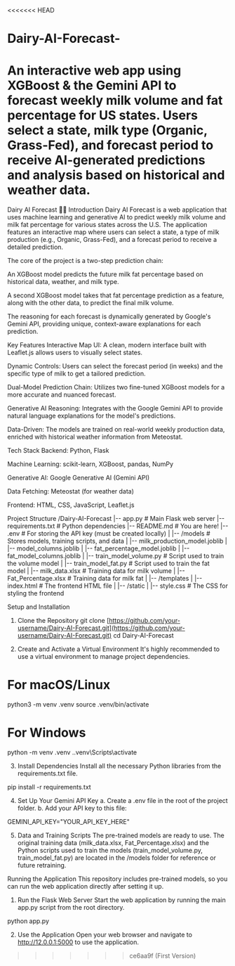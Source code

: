 <<<<<<< HEAD
# Dairy-AI-Forecast-
An interactive web app using XGBoost &amp; the Gemini API to forecast weekly milk volume and fat percentage for US states. Users select a state, milk type (Organic, Grass-Fed), and forecast period to receive AI-generated predictions and analysis based on historical and weather data.
=======
Dairy AI Forecast 🐄🥛
Introduction
Dairy AI Forecast is a web application that uses machine learning and generative AI to predict weekly milk volume and milk fat percentage for various states across the U.S. The application features an interactive map where users can select a state, a type of milk production (e.g., Organic, Grass-Fed), and a forecast period to receive a detailed prediction.

The core of the project is a two-step prediction chain:

An XGBoost model predicts the future milk fat percentage based on historical data, weather, and milk type.

A second XGBoost model takes that fat percentage prediction as a feature, along with the other data, to predict the final milk volume.

The reasoning for each forecast is dynamically generated by Google's Gemini API, providing unique, context-aware explanations for each prediction.

Key Features
Interactive Map UI: A clean, modern interface built with Leaflet.js allows users to visually select states.

Dynamic Controls: Users can select the forecast period (in weeks) and the specific type of milk to get a tailored prediction.

Dual-Model Prediction Chain: Utilizes two fine-tuned XGBoost models for a more accurate and nuanced forecast.

Generative AI Reasoning: Integrates with the Google Gemini API to provide natural language explanations for the model's predictions.

Data-Driven: The models are trained on real-world weekly production data, enriched with historical weather information from Meteostat.

Tech Stack
Backend: Python, Flask

Machine Learning: scikit-learn, XGBoost, pandas, NumPy

Generative AI: Google Generative AI (Gemini API)

Data Fetching: Meteostat (for weather data)

Frontend: HTML, CSS, JavaScript, Leaflet.js

Project Structure
/Dairy-AI-Forecast
|-- app.py                      # Main Flask web server
|-- requirements.txt            # Python dependencies
|-- README.md                   # You are here!
|-- .env                        # For storing the API key (must be created locally)
|
|-- /models                     # Stores models, training scripts, and data
|   |-- milk_production_model.joblib
|   |-- model_columns.joblib
|   |-- fat_percentage_model.joblib
|   |-- fat_model_columns.joblib
|   |-- train_model_volume.py   # Script used to train the volume model
|   |-- train_model_fat.py      # Script used to train the fat model
|   |-- milk_data.xlsx          # Training data for milk volume
|   |-- Fat_Percentage.xlsx     # Training data for milk fat
|
|-- /templates
|   |-- index.html              # The frontend HTML file
|
|-- /static
|   |-- style.css               # The CSS for styling the frontend

Setup and Installation
1. Clone the Repository
git clone [https://github.com/your-username/Dairy-AI-Forecast.git](https://github.com/your-username/Dairy-AI-Forecast.git)
cd Dairy-AI-Forecast

2. Create and Activate a Virtual Environment
It's highly recommended to use a virtual environment to manage project dependencies.

# For macOS/Linux
python3 -m venv .venv
source .venv/bin/activate

# For Windows
python -m venv .venv
.\.venv\Scripts\activate

3. Install Dependencies
Install all the necessary Python libraries from the requirements.txt file.

pip install -r requirements.txt

4. Set Up Your Gemini API Key
a. Create a .env file in the root of the project folder.
b. Add your API key to this file:

GEMINI_API_KEY="YOUR_API_KEY_HERE"

5. Data and Training Scripts
The pre-trained models are ready to use. The original training data (milk_data.xlsx, Fat_Percentage.xlsx) and the Python scripts used to train the models (train_model_volume.py, train_model_fat.py) are located in the /models folder for reference or future retraining.

Running the Application
This repository includes pre-trained models, so you can run the web application directly after setting it up.

1. Run the Flask Web Server
Start the web application by running the main app.py script from the root directory.

python app.py

2. Use the Application
Open your web browser and navigate to http://12.0.0.1:5000 to use the application.
>>>>>>> ce6aa9f (First Version)
